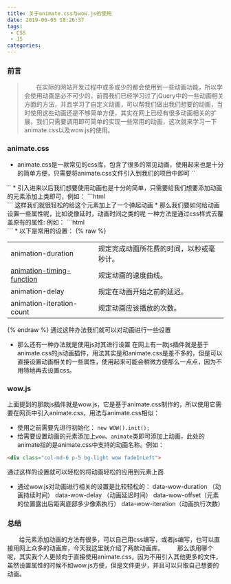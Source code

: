 ```yaml
---
title: 关于animate.css与wow.js的使用
date: 2019-06-05 18:26:37
tags:
 - CSS
 - JS
categories:
---
```

### 前言
> &nbsp;&nbsp;&nbsp;&nbsp;&nbsp;&nbsp;&nbsp;在实际的网站开发过程中或多或少的都会使用到一些动画功能，所以学会使用动画是必不可少的，前面我们已经学习过了jQuery中的一些动画相关方面的方法，并且学习了自定义动画，可以帮我们做出我们想要的动画，当时使用这些动画还是不够简单方便，其实在网上已经有很多动画相关的扩展，我们只需要调用即可简单的实现一些常用的动画，这次就来学习一下animate.css以及wow.js的使用。
<!-- more -->
### animate.css
* animate.css是一款常见的css库，包含了很多的常见动画，使用起来也是十分的简单方便，只需要将animate.css文件引入到我们的项目中即可
``    
<link rel="stylesheet" href="./../../css/animate.css/animate.css">
`` 
* 引入进来以后我们想要使用动画也是十分的简单，只需要给我们想要添加动画的元素添加上类即可，例如：
```html
<div class="col-md-6 p-5 bg-danger animated bounce">
```
这样我们就很轻松的给这个元素加上了一个弹起动画
* 那么我们要如何给动画设置一些属性呢，比如说像延时，动画时间之类的呢
一种方法是通过css样式去覆盖原有的属性:
例如：
```html
<div class="col-md-6 p-5 bg-danger animated bounce" style="animation-delay: 5s;animation-duration: 3s"> 
```
* 以下是常用的设置：
{% raw %}
<table>
        <tr>
            <td>animation-duration</td>
            <td>规定完成动画所花费的时间，以秒或毫秒计。</td>
        </tr>
        <tr>
            <td><a href="http://www.w3school.com.cn/cssref/pr_animation-timing-function.asp">animation-timing-function</a></td>
            <td>规定动画的速度曲线。</td>
        </tr>
        <tr>
            <td>animation-delay</td>
            <td>规定在动画开始之前的延迟。</td>
        </tr>
        <tr>
            <td>animation-iteration-count</td>
            <td>规定动画应该播放的次数。</td>
        </tr>
</table>
{% endraw %}
通过这种办法我们就可以对动画进行一些设置

* 那么还有一种办法就是使用js对其进行设置
在网上有一款js插件就是基于animate.css的js动画插件，用法其实是和animate.css是差不多的，但是可以直接设置动画相关的一些属性，使用起来可能会稍微方便那么一点点，因为不用特地再去设置css。

### wow.js
上面提到的那款js插件就是wow.js，它是基于animate.css制作的，所以使用它需要在网页中引入animate.css，用法与animate.css相似：
* 使用之前需要先进行初始化：
``new WOW().init();``
* 给需要设置动画的元素添加上``wow``、``animate``类即可添加上动画，此处的animate指的是animate.css中支持的动画名称。例如：
```html
<div class="col-md-6 p-5 bg-light wow fadeInLeft">
```
通过这样的设置就可以轻松的将动画轻松的应用到元素上面
* 通过wow.js对动画进行相关的设置是比较轻松的：
data-wow-duration （动画持续时间）
data-wow-delay （动画延迟时间）
data-wow-offset（元素的位置露出后距离底部多少像素执行）
data-wow-iteration（动画执行次数）

### 总结
&nbsp;&nbsp;&nbsp;&nbsp;&nbsp;&nbsp;&nbsp;给元素添加动画的方法有很多，可以自己用css编写，或者js编写，也可以直接用网上众多的动画库，今天我这里就介绍了两款动画库。
&nbsp;&nbsp;&nbsp;&nbsp;&nbsp;&nbsp;&nbsp;那么该用哪个呢，其实我个人更倾向于直接使用animate.css，因为不用引入其他更多的文件，虽然设置属性的时候不如wow.js方便，但是文件更少，并且可以只取自己想要的动画。

